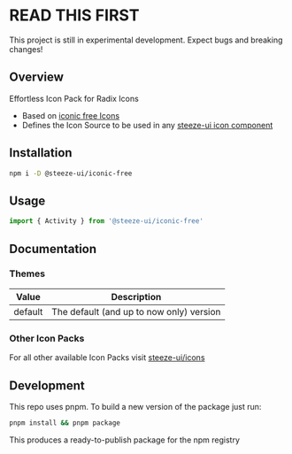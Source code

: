 # READ THIS FIRST

This project is still in experimental development. Expect bugs and breaking changes!

## Overview

Effortless Icon Pack for Radix Icons

- Based on [iconic free Icons](https://iconic.app/)
- Defines the Icon Source to be used in any [steeze-ui icon component](https://github.com/steeze-ui/icons/tree/main/packages/components)

## Installation

```bash
npm i -D @steeze-ui/iconic-free
```

## Usage

```js
import { Activity } from '@steeze-ui/iconic-free'
```

## Documentation

### Themes

| Value   | Description                              |
| ------- | ---------------------------------------- |
| default | The default (and up to now only) version |

### Other Icon Packs

For all other available Icon Packs visit [steeze-ui/icons](https://github.com/steeze-ui/icons)

## Development

This repo uses pnpm. To build a new version of the package just run:

```bash
pnpm install && pnpm package
```

This produces a ready-to-publish package for the npm registry
